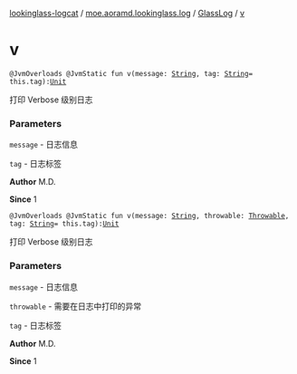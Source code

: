 [lookinglass-logcat](../../index.md) / [moe.aoramd.lookinglass.log](../index.md) / [GlassLog](index.md) / [v](./v.md)

# v

`@JvmOverloads @JvmStatic fun v(message: `[`String`](https://kotlinlang.org/api/latest/jvm/stdlib/kotlin/-string/index.html)`, tag: `[`String`](https://kotlinlang.org/api/latest/jvm/stdlib/kotlin/-string/index.html)` = this.tag): `[`Unit`](https://kotlinlang.org/api/latest/jvm/stdlib/kotlin/-unit/index.html)

打印 Verbose 级别日志

### Parameters

`message` - 日志信息

`tag` - 日志标签

**Author**
M.D.

**Since**
1

`@JvmOverloads @JvmStatic fun v(message: `[`String`](https://kotlinlang.org/api/latest/jvm/stdlib/kotlin/-string/index.html)`, throwable: `[`Throwable`](https://kotlinlang.org/api/latest/jvm/stdlib/kotlin/-throwable/index.html)`, tag: `[`String`](https://kotlinlang.org/api/latest/jvm/stdlib/kotlin/-string/index.html)` = this.tag): `[`Unit`](https://kotlinlang.org/api/latest/jvm/stdlib/kotlin/-unit/index.html)

打印 Verbose 级别日志

### Parameters

`message` - 日志信息

`throwable` - 需要在日志中打印的异常

`tag` - 日志标签

**Author**
M.D.

**Since**
1


